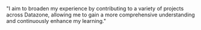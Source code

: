 "I aim to broaden my experience by contributing to a variety of projects across Datazone, allowing me to gain a more comprehensive understanding and continuously enhance my learning."
